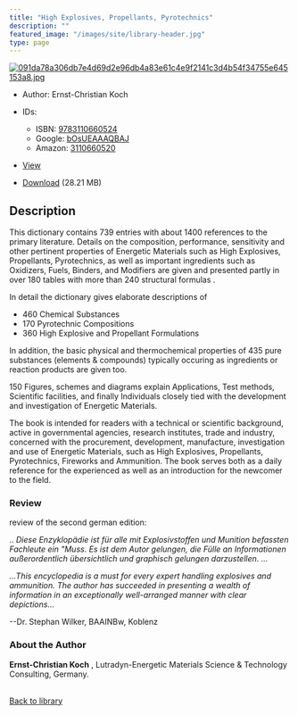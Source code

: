 ```yaml
---
title: "High Explosives, Propellants, Pyrotechnics"
description: ""
featured_image: "/images/site/library-header.jpg"
type: page
---
```


<a href="https://drive.google.com/file/d/1-1y7n4op0TG2O1VpFVMuelmAu3_clX1R/view" target="_blank">![091da78a306db7e4d69d2e96db4a83e61c4e9f2141c3d4b54f34755e645153a8.jpg](/images/library/091da78a306db7e4d69d2e96db4a83e61c4e9f2141c3d4b54f34755e645153a8.jpg)</a>
* Author: Ernst-Christian Koch
* IDs:
  * ISBN: <a href="https://www.worldcat.org/isbn/9783110660524" target="_blank">9783110660524</a>
  * Google: <a href="https://books.google.com/books?id=bOsUEAAAQBAJ" target="_blank">bOsUEAAAQBAJ</a>
  * Amazon: <a href="https://www.amazon.com/dp/3110660520" target="_blank">3110660520</a>
* <a href="https://drive.google.com/file/d/1-1y7n4op0TG2O1VpFVMuelmAu3_clX1R/view" target="_blank">View</a>

* [Download](https://drive.google.com/uc?export=download&id=1-1y7n4op0TG2O1VpFVMuelmAu3_clX1R) (28.21 MB)

## Description<div>
<p>This dictionary contains 739 entries with about 1400 references to the primary literature. Details on the composition, performance, sensitivity and other pertinent properties of Energetic Materials such as High Explosives, Propellants, Pyrotechnics, as well as important ingredients such as Oxidizers, Fuels, Binders, and Modifiers are given and presented partly in over 180 tables with more than 240 structural formulas . </p>
<p>In detail the dictionary gives elaborate descriptions of </p>
<ul>
<li>460 Chemical Substances </li>
<li>170 Pyrotechnic Compositions </li>
<li>360 High Explosive and Propellant Formulations </li></ul>
<p>In addition, the basic physical and thermochemical properties of 435 pure substances (elements &amp; compounds) typically occuring as ingredients or reaction products are given too. </p>
<p>150 Figures, schemes and diagrams explain Applications, Test methods, Scientific facilities, and finally Individuals closely tied with the development and investigation of Energetic Materials. </p>
<p>The book is intended for readers with a technical or scientific background, active in governmental agencies, research institutes, trade and industry, concerned with the procurement, development, manufacture, investigation and use of Energetic Materials, such as High Explosives, Propellants, Pyrotechnics, Fireworks and Ammunition. The book serves both as a daily reference for the experienced as well as an introduction for the newcomer to the field.</p>
<h3>Review</h3>
<p>review of the second german edition: </p>
<p>.. <em>Diese Enzyklopädie ist für alle mit Explosivstoffen und Munition befassten Fachleute ein "Muss. Es ist dem Autor gelungen, die Fülle an Informationen außerordentlich übersichtlich und graphisch gelungen darzustellen</em>. <em>...</em></p>
<p style="font-style: italic">...This encyclopedia is a must for every expert handling explosives and ammunition. The author has succeeded in presenting a wealth of information in an exceptionally well-arranged manner with clear depictions...</p>
<p>--Dr. Stephan Wilker, BAAINBw, Koblenz</p>
<h3>About the Author</h3>
<p><strong>Ernst-Christian Koch</strong> , Lutradyn-Energetic Materials Science &amp; Technology Consulting, Germany. </p></div>

<br />[Back to library](/library/)
